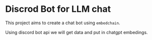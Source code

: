 # Discrod Bot for LLM chat

This project aims to create a chat bot using `embedchain`.

Using discord bot api we will get data and put in chatgpt embedings.

